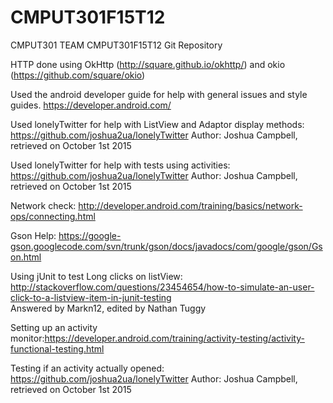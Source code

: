 # CMPUT301F15T12
CMPUT301 TEAM CMPUT301F15T12 Git Repository  
  
HTTP done using OkHttp (http://square.github.io/okhttp/) and okio (https://github.com/square/okio)

Used the android developer guide for help with general issues and style guides. https://developer.android.com/

Used lonelyTwitter for help with ListView and Adaptor display methods: https://github.com/joshua2ua/lonelyTwitter Author: Joshua Campbell, retrieved on October 1st 2015  

Used lonelyTwitter for help with tests using activities: https://github.com/joshua2ua/lonelyTwitter Author: Joshua Campbell, retrieved on October 1st 2015

Network check: http://developer.android.com/training/basics/network-ops/connecting.html  

Gson Help: https://google-gson.googlecode.com/svn/trunk/gson/docs/javadocs/com/google/gson/Gson.html  

Using jUnit to test Long clicks on listView:   http://stackoverflow.com/questions/23454654/how-to-simulate-an-user-click-to-a-listview-item-in-junit-testing  
      Answered by Markn12, edited by Nathan Tuggy  
      
Setting up an activity monitor:https://developer.android.com/training/activity-testing/activity-functional-testing.html  

Testing if an activity actually opened: https://github.com/joshua2ua/lonelyTwitter Author: Joshua Campbell,  
retrieved on October 1st 2015  
    
